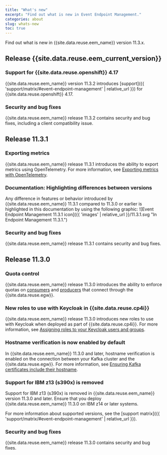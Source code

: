 ```yaml
---
title: "What's new"
excerpt: "Find out what is new in Event Endpoint Management."
categories: about
slug: whats-new
toc: true
---
```


Find out what is new in {{site.data.reuse.eem_name}} version 11.3.x.

## Release {{site.data.reuse.eem_current_version}}

### Support for {{site.data.reuse.openshift}} 4.17

{{site.data.reuse.eem_name}} version 11.3.2 introduces [support]({{ 'support/matrix/#event-endpoint-management' | relative_url }}) for {{site.data.reuse.openshift}} 4.17.

### Security and bug fixes

{{site.data.reuse.eem_name}} release 11.3.2 contains security and bug fixes, including a client compatibility issue.

## Release 11.3.1

### Exporting metrics

{{site.data.reuse.eem_name}} release 11.3.1 introduces the ability to export metrics using OpenTelemetry. For more information, see [Exporting metrics with OpenTelemetry](../../installing/configuring/#exporting-metrics-with-opentelemetry).

### Documentation: Highlighting differences between versions

Any difference in features or behavior introduced by {{site.data.reuse.eem_name}} 11.3.1 compared to 11.3.0 or earlier is highlighted in this documentation by using the following graphic: ![Event Endpoint Management 11.3.1 icon]({{ 'images' | relative_url }}/11.3.1.svg "In Endpoint Management 11.3.1.")

### Security and bug fixes

{{site.data.reuse.eem_name}} release 11.3.1 contains security and bug fixes.

## Release 11.3.0

### Quota control

{{site.data.reuse.eem_name}} release 11.3.0 introduces the ability to enforce quotas on [consumers](../../describe/option-controls/#quota-consume) and [producers](../../describe/option-controls/#quota-produce) that connect through the {{site.data.reuse.egw}}.

### New roles to use with Keycloak in {{site.data.reuse.cp4i}}

{{site.data.reuse.eem_name}} release 11.3.0 introduces new roles to use with Keycloak when deployed as part of {{site.data.reuse.cp4i}}. For more information, see [Assigning roles to your Keycloak users and groups](../../security/managing-access/#assign-roles).

### Hostname verification is now enabled by default

In {{site.data.reuse.eem_name}} 11.3.0 and later, hostname verification is enabled on the connection between your Kafka cluster and the {{site.data.reuse.egw}}. For more information, see [Ensuring Kafka certificates include their hostname](../../installing/upgrading/#ensuring-kafka-certificates-include-their-hostname).

### Support for IBM z13 (s390x) is removed

Support for IBM z13 (s390x) is removed in {{site.data.reuse.eem_name}} version 11.3.0 and later. Ensure that you deploy {{site.data.reuse.eem_name}} 11.3.0 on IBM z14 or later systems.

For more information about supported versions, see the [support matrix]({{ 'support/matrix/#event-endpoint-management' | relative_url }}).

### Security and bug fixes

{{site.data.reuse.eem_name}} release 11.3.0 contains security and bug fixes.

